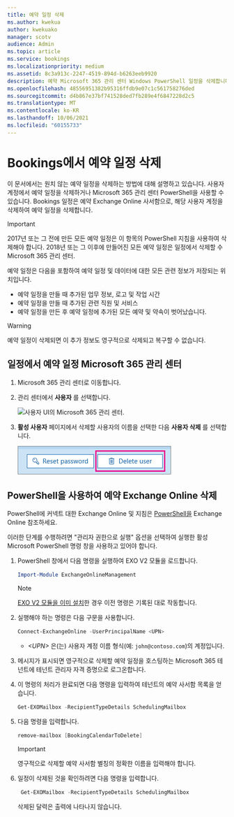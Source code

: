 ```yaml
---
title: 예약 일정 삭제
ms.author: kwekua
author: kwekuako
manager: scotv
audience: Admin
ms.topic: article
ms.service: bookings
ms.localizationpriority: medium
ms.assetid: 8c3a913c-2247-4519-894d-b6263eeb9920
description: 예약 Microsoft 365 관리 센터 Windows PowerShell 일정을 삭제합니다.
ms.openlocfilehash: 48556951382b95316ffdb9e07c1c561758276ded
ms.sourcegitcommit: d4b867e37bf741528ded7fb289e4f6847228d2c5
ms.translationtype: MT
ms.contentlocale: ko-KR
ms.lasthandoff: 10/06/2021
ms.locfileid: "60155733"
---
```

# <a name="delete-a-booking-calendar-in-bookings"></a>Bookings에서 예약 일정 삭제

이 문서에서는 원치 않는 예약 일정을 삭제하는 방법에 대해 설명하고 있습니다. 사용자 계정에서 예약 일정을 삭제하거나 Microsoft 365 관리 센터 PowerShell을 사용할 수 있습니다. Bookings 일정은 예약 Exchange Online 사서함으로, 해당 사용자 계정을 삭제하여 예약 일정을 삭제합니다.

> [!IMPORTANT]
> 2017년 또는 그 전에 만든 모든 예약 일정은 이 항목의 PowerShell 지침을 사용하여 삭제해야 합니다. 2018년 또는 그 이후에 만들어진 모든 예약 일정은 일정에서 삭제할 수 Microsoft 365 관리 센터.

예약 일정은 다음을 포함하여 예약 일정 및 데이터에 대한 모든 관련 정보가 저장되는 위치입니다.

- 예약 일정을 만들 때 추가된 업무 정보, 로고 및 작업 시간
- 예약 일정을 만들 때 추가된 관련 직원 및 서비스
- 예약 일정을 만든 후 예약 일정에 추가된 모든 예약 및 약속이 벗어났습니다.

> [!WARNING]
> 예약 일정이 삭제되면 이 추가 정보도 영구적으로 삭제되고 복구할 수 없습니다.

## <a name="delete-a-booking-calendar-in-the-microsoft-365-admin-center"></a>일정에서 예약 일정 Microsoft 365 관리 센터

1. Microsoft 365 관리 센터로 이동합니다.

1. 관리 센터에서 **사용자** 를 선택합니다.

   ![사용자 UI의 Microsoft 365 관리 센터.](../media/bookings-admin-center-users.png)

1. **활성 사용자** 페이지에서 삭제할 사용자의 이름을 선택한 다음 **사용자 삭제** 를 선택합니다.

   ![사용자 UI 삭제의 Microsoft 365 관리 센터.](../media/bookings-delete-user.png)

## <a name="delete-a-booking-calendar-using-exchange-online-powershell"></a>PowerShell을 사용하여 예약 Exchange Online 삭제

PowerShell에 커넥트 대한 Exchange Online 및 지침은 [PowerShell을](/powershell/exchange/exchange-online-powershell-v2) Exchange Online 참조하세요.

이러한 단계를 수행하려면 "관리자 권한으로 실행" 옵션을 선택하여 실행한 활성 Microsoft PowerShell 명령 창을 사용하고 있어야 합니다.

1. PowerShell 창에서 다음 명령을 실행하여 EXO V2 모듈을 로드합니다.

   ```powershell
   Import-Module ExchangeOnlineManagement
   ```

   > [!NOTE]
   > [EXO V2 모듈을 이미 설치](/powershell/exchange/exchange-online-powershell-v2#install-and-maintain-the-exo-v2-module)한 경우 이전 명령은 기록된 대로 작동합니다.
   
2. 실행해야 하는 명령은 다음 구문을 사용합니다.

   ```powershell
   Connect-ExchangeOnline -UserPrincipalName <UPN> 
   ```

   - _\<UPN\>_ 은(는) 사용자 계정 이름 형식(예: `john@contoso.com`)의 계정입니다.

3. 메시지가 표시되면 영구적으로 삭제할 예약 일정을 호스팅하는 Microsoft 365 테넌트에 테넌트 관리자 자격 증명으로 로그온합니다.

4. 이 명령의 처리가 완료되면 다음 명령을 입력하여 테넌트의 예약 사서함 목록을 얻습니다.

   ```powershell
   Get-EXOMailbox -RecipientTypeDetails SchedulingMailbox
   ```

5. 다음 명령을 입력합니다.

   ```powershell
   remove-mailbox [BookingCalendarToDelete]
   ```

   > [!IMPORTANT]
   > 영구적으로 삭제할 예약 사서함 별칭의 정확한 이름을 입력해야 합니다.

6. 일정이 삭제된 것을 확인하려면 다음 명령을 입력합니다.

   ```powershell
    Get-EXOMailbox -RecipientTypeDetails SchedulingMailbox
   ```

   삭제된 달력은 출력에 나타나지 않습니다.
